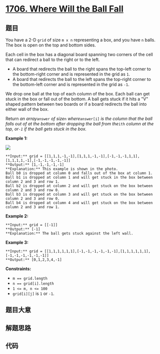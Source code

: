 # [1706. Where Will the Ball Fall](https://leetcode.com/problems/where-will-the-ball-fall)

## 题目

You have a 2-D `grid` of size `m x n` representing a box, and you have `n`
balls. The box is open on the top and bottom sides.

Each cell in the box has a diagonal board spanning two corners of the cell
that can redirect a ball to the right or to the left.

  * A board that redirects the ball to the right spans the top-left corner to the bottom-right corner and is represented in the grid as `1`.
  * A board that redirects the ball to the left spans the top-right corner to the bottom-left corner and is represented in the grid as `-1`.

We drop one ball at the top of each column of the box. Each ball can get stuck
in the box or fall out of the bottom. A ball gets stuck if it hits a "V"
shaped pattern between two boards or if a board redirects the ball into either
wall of the box.

Return _an array_`answer` _of size_`n` _where_`answer[i]` _is the column that
the ball falls out of at the bottom after dropping the ball from the_`ith`
_column at the top, or`-1` _if the ball gets stuck in the box_._



**Example 1:**

**![](https://assets.leetcode.com/uploads/2019/09/26/ball.jpg)**

    
    
    **Input:** grid = [[1,1,1,-1,-1],[1,1,1,-1,-1],[-1,-1,-1,1,1],[1,1,1,1,-1],[-1,-1,-1,-1,-1]]
    **Output:** [1,-1,-1,-1,-1]
    **Explanation:** This example is shown in the photo.
    Ball b0 is dropped at column 0 and falls out of the box at column 1.
    Ball b1 is dropped at column 1 and will get stuck in the box between column 2 and 3 and row 1.
    Ball b2 is dropped at column 2 and will get stuck on the box between column 2 and 3 and row 0.
    Ball b3 is dropped at column 3 and will get stuck on the box between column 2 and 3 and row 0.
    Ball b4 is dropped at column 4 and will get stuck on the box between column 2 and 3 and row 1.
    

**Example 2:**

    
    
    **Input:** grid = [[-1]]
    **Output:** [-1]
    **Explanation:** The ball gets stuck against the left wall.
    

**Example 3:**

    
    
    **Input:** grid = [[1,1,1,1,1,1],[-1,-1,-1,-1,-1,-1],[1,1,1,1,1,1],[-1,-1,-1,-1,-1,-1]]
    **Output:** [0,1,2,3,4,-1]
    



**Constraints:**

  * `m == grid.length`
  * `n == grid[i].length`
  * `1 <= m, n <= 100`
  * `grid[i][j]` is `1` or `-1`.


## 题目大意

## 解题思路

## 代码

```javascript

```
